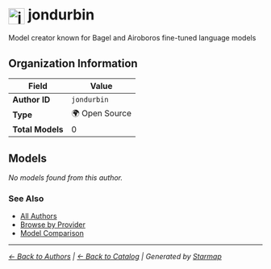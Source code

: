 # <img src="https://raw.githubusercontent.com/agentstation/starmap/master/internal/embedded/logos/jondurbin.svg" alt="jondurbin" width="32" height="32" style="vertical-align: middle;"> jondurbin
  
  
Model creator known for Bagel and Airoboros fine-tuned language models
  
  
## Organization Information
  
| Field | Value |
|---------|---------|
| **Author ID** | `jondurbin` |
| **Type** | 🌍 Open Source |
| **Total Models** | 0 |

  
## Models
  
*No models found from this author.*
  
### See Also
  
- [All Authors](../)
- [Browse by Provider](../../providers/)
- [Model Comparison](../../models/)
  
---
*_[← Back to Authors](../) | [← Back to Catalog](../../) | Generated by [Starmap](https://github.com/agentstation/starmap)_*